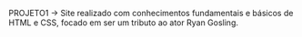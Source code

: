 PROJETO1 -> Site realizado com conhecimentos fundamentais e básicos de HTML e CSS, focado em ser um tributo ao ator Ryan Gosling.
